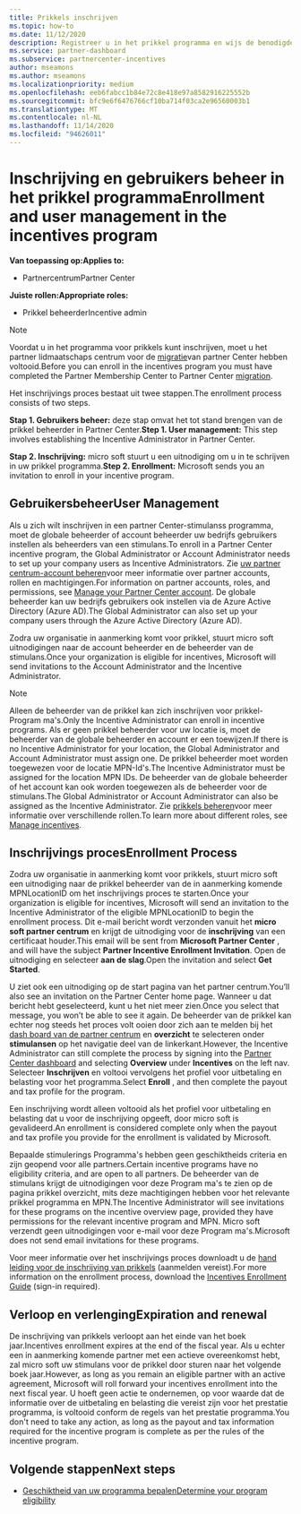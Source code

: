 ```yaml
---
title: Prikkels inschrijven
ms.topic: how-to
ms.date: 11/12/2020
description: Registreer u in het prikkel programma en wijs de benodigde rollen toe voor gebruikers beheer. In dit artikel wordt het inschrijvings proces beschreven.
ms.service: partner-dashboard
ms.subservice: partnercenter-incentives
author: mseamons
ms.author: mseamons
ms.localizationpriority: medium
ms.openlocfilehash: eeb6fabcc1b84e72c8e418e97a8582916225552b
ms.sourcegitcommit: bfc9e6f6476766cf10ba714f03ca2e96560003b1
ms.translationtype: MT
ms.contentlocale: nl-NL
ms.lasthandoff: 11/14/2020
ms.locfileid: "94626011"
---
```

# <a name="enrollment-and-user-management-in-the-incentives-program"></a><span data-ttu-id="e99d5-104">Inschrijving en gebruikers beheer in het prikkel programma</span><span class="sxs-lookup"><span data-stu-id="e99d5-104">Enrollment and user management in the incentives program</span></span>

<span data-ttu-id="e99d5-105">**Van toepassing op:**</span><span class="sxs-lookup"><span data-stu-id="e99d5-105">**Applies to:**</span></span>

- <span data-ttu-id="e99d5-106">Partnercentrum</span><span class="sxs-lookup"><span data-stu-id="e99d5-106">Partner Center</span></span>

<span data-ttu-id="e99d5-107">**Juiste rollen:**</span><span class="sxs-lookup"><span data-stu-id="e99d5-107">**Appropriate roles:**</span></span>

- <span data-ttu-id="e99d5-108">Prikkel beheerder</span><span class="sxs-lookup"><span data-stu-id="e99d5-108">Incentive admin</span></span>

>[!NOTE]
><span data-ttu-id="e99d5-109">Voordat u in het programma voor prikkels kunt inschrijven, moet u het partner lidmaatschaps centrum voor de [migratie](prepare-pmc-pc-migration.md)van partner Center hebben voltooid.</span><span class="sxs-lookup"><span data-stu-id="e99d5-109">Before you can enroll in the incentives program you must have completed the Partner Membership Center to Partner Center [migration](prepare-pmc-pc-migration.md).</span></span>

<span data-ttu-id="e99d5-110">Het inschrijvings proces bestaat uit twee stappen.</span><span class="sxs-lookup"><span data-stu-id="e99d5-110">The enrollment process consists of two steps.</span></span>

<span data-ttu-id="e99d5-111">**Stap 1. Gebruikers beheer:** deze stap omvat het tot stand brengen van de prikkel beheerder in Partner Center.</span><span class="sxs-lookup"><span data-stu-id="e99d5-111">**Step 1. User management:** This step involves establishing the Incentive Administrator in Partner Center.</span></span>

<span data-ttu-id="e99d5-112">**Stap 2. Inschrijving:** micro soft stuurt u een uitnodiging om u in te schrijven in uw prikkel programma.</span><span class="sxs-lookup"><span data-stu-id="e99d5-112">**Step 2. Enrollment:** Microsoft sends you an invitation to enroll in your incentive program.</span></span>

## <a name="user-management"></a><span data-ttu-id="e99d5-113">Gebruikersbeheer</span><span class="sxs-lookup"><span data-stu-id="e99d5-113">User Management</span></span>

<span data-ttu-id="e99d5-114">Als u zich wilt inschrijven in een partner Center-stimulanss programma, moet de globale beheerder of account beheerder uw bedrijfs gebruikers instellen als beheerders van een stimulans.</span><span class="sxs-lookup"><span data-stu-id="e99d5-114">To enroll in a Partner Center incentive program, the Global Administrator or Account Administrator needs to set up your company users as Incentive Administrators.</span></span> <span data-ttu-id="e99d5-115">Zie [uw partner centrum-account beheren](partner-center-account-setup.md)voor meer informatie over partner accounts, rollen en machtigingen.</span><span class="sxs-lookup"><span data-stu-id="e99d5-115">For information on partner accounts, roles, and permissions, see [Manage your Partner Center account](partner-center-account-setup.md).</span></span> <span data-ttu-id="e99d5-116">De globale beheerder kan uw bedrijfs gebruikers ook instellen via de Azure Active Directory (Azure AD).</span><span class="sxs-lookup"><span data-stu-id="e99d5-116">The Global Administrator can also set up your company users through the Azure Active Directory (Azure AD).</span></span>

<span data-ttu-id="e99d5-117">Zodra uw organisatie in aanmerking komt voor prikkel, stuurt micro soft uitnodigingen naar de account beheerder en de beheerder van de stimulans.</span><span class="sxs-lookup"><span data-stu-id="e99d5-117">Once your organization is eligible for incentives, Microsoft will send invitations to the Account Administrator and the Incentive Administrator.</span></span>

>[!NOTE]
><span data-ttu-id="e99d5-118">Alleen de beheerder van de prikkel kan zich inschrijven voor prikkel-Program ma's.</span><span class="sxs-lookup"><span data-stu-id="e99d5-118">Only the Incentive Administrator can enroll in incentive programs.</span></span> <span data-ttu-id="e99d5-119">Als er geen prikkel beheerder voor uw locatie is, moet de beheerder van de globale beheerder en account er een toewijzen.</span><span class="sxs-lookup"><span data-stu-id="e99d5-119">If there is no Incentive Administrator for your location, the Global Administrator and Account Administrator must assign one.</span></span> <span data-ttu-id="e99d5-120">De prikkel beheerder moet worden toegewezen voor de locatie MPN-Id's.</span><span class="sxs-lookup"><span data-stu-id="e99d5-120">The Incentive Administrator must be assigned for the location MPN IDs.</span></span> <span data-ttu-id="e99d5-121">De beheerder van de globale beheerder of het account kan ook worden toegewezen als de beheerder voor de stimulans.</span><span class="sxs-lookup"><span data-stu-id="e99d5-121">The Global Administrator or Account Administrator can also be assigned as the Incentive Administrator.</span></span> <span data-ttu-id="e99d5-122">Zie [prikkels beheren](permissions-overview.md#manage-incentives)voor meer informatie over verschillende rollen.</span><span class="sxs-lookup"><span data-stu-id="e99d5-122">To learn more about different roles, see [Manage incentives](permissions-overview.md#manage-incentives).</span></span>

## <a name="enrollment-process"></a><span data-ttu-id="e99d5-123">Inschrijvings proces</span><span class="sxs-lookup"><span data-stu-id="e99d5-123">Enrollment Process</span></span>

<span data-ttu-id="e99d5-124">Zodra uw organisatie in aanmerking komt voor prikkels, stuurt micro soft een uitnodiging naar de prikkel beheerder van de in aanmerking komende MPNLocationID om het inschrijvings proces te starten.</span><span class="sxs-lookup"><span data-stu-id="e99d5-124">Once your organization is eligible for incentives, Microsoft will send an invitation to the Incentive Administrator of the eligible MPNLocationID to begin the enrollment process.</span></span> <span data-ttu-id="e99d5-125">Dit e-mail bericht wordt verzonden vanuit het **micro soft partner centrum** en krijgt de uitnodiging voor de **inschrijving** van een certificaat houder.</span><span class="sxs-lookup"><span data-stu-id="e99d5-125">This email will be sent from **Microsoft Partner Center** , and will have the subject **Partner Incentive Enrollment Invitation**.</span></span> <span data-ttu-id="e99d5-126">Open de uitnodiging en selecteer **aan de slag**.</span><span class="sxs-lookup"><span data-stu-id="e99d5-126">Open the invitation and select **Get Started**.</span></span>

<span data-ttu-id="e99d5-127">U ziet ook een uitnodiging op de start pagina van het partner centrum.</span><span class="sxs-lookup"><span data-stu-id="e99d5-127">You’ll also see an invitation on the Partner Center home page.</span></span> <span data-ttu-id="e99d5-128">Wanneer u dat bericht hebt geselecteerd, kunt u het niet meer zien.</span><span class="sxs-lookup"><span data-stu-id="e99d5-128">Once you select that message, you won’t be able to see it again.</span></span> <span data-ttu-id="e99d5-129">De beheerder van de prikkel kan echter nog steeds het proces volt ooien door zich aan te melden bij het [dash board van de partner centrum](https://partner.microsoft.com/dashboard/) en **overzicht** te selecteren onder **stimulansen** op het navigatie deel van de linkerkant.</span><span class="sxs-lookup"><span data-stu-id="e99d5-129">However, the Incentive Administrator can still complete the process by signing into the [Partner Center dashboard](https://partner.microsoft.com/dashboard/) and selecting **Overview** under **Incentives** on the left nav.</span></span> <span data-ttu-id="e99d5-130">Selecteer **Inschrijven** en voltooi vervolgens het profiel voor uitbetaling en belasting voor het programma.</span><span class="sxs-lookup"><span data-stu-id="e99d5-130">Select **Enroll** , and then complete the payout and tax profile for the program.</span></span>

<span data-ttu-id="e99d5-131">Een inschrijving wordt alleen voltooid als het profiel voor uitbetaling en belasting dat u voor de inschrijving opgeeft, door micro soft is gevalideerd.</span><span class="sxs-lookup"><span data-stu-id="e99d5-131">An enrollment is considered complete only when the payout and tax profile you provide for the enrollment is validated by Microsoft.</span></span>

<span data-ttu-id="e99d5-132">Bepaalde stimulerings Programma's hebben geen geschiktheids criteria en zijn geopend voor alle partners.</span><span class="sxs-lookup"><span data-stu-id="e99d5-132">Certain incentive programs have no eligibility criteria, and are open to all partners.</span></span> <span data-ttu-id="e99d5-133">De beheerder van de stimulans krijgt de uitnodigingen voor deze Program ma's te zien op de pagina prikkel overzicht, mits deze machtigingen hebben voor het relevante prikkel programma en MPN.</span><span class="sxs-lookup"><span data-stu-id="e99d5-133">The Incentive Administrator will see invitations for these programs on the incentive overview page, provided they have permissions for the relevant incentive program and MPN.</span></span> <span data-ttu-id="e99d5-134">Micro soft verzendt geen uitnodigingen voor e-mail voor deze Program ma's.</span><span class="sxs-lookup"><span data-stu-id="e99d5-134">Microsoft does not send email invitations for these programs.</span></span>

<span data-ttu-id="e99d5-135">Voor meer informatie over het inschrijvings proces downloadt u de [hand leiding voor de inschrijving van prikkels](https://partner.microsoft.com/resources/detail/partner-center-incentives-enrollment-pdf) (aanmelden vereist).</span><span class="sxs-lookup"><span data-stu-id="e99d5-135">For more information on the enrollment process, download the [Incentives Enrollment Guide](https://partner.microsoft.com/resources/detail/partner-center-incentives-enrollment-pdf) (sign-in required).</span></span>

## <a name="expiration-and-renewal"></a><span data-ttu-id="e99d5-136">Verloop en verlenging</span><span class="sxs-lookup"><span data-stu-id="e99d5-136">Expiration and renewal</span></span>

<span data-ttu-id="e99d5-137">De inschrijving van prikkels verloopt aan het einde van het boek jaar.</span><span class="sxs-lookup"><span data-stu-id="e99d5-137">Incentives enrollment expires at the end of the fiscal year.</span></span> <span data-ttu-id="e99d5-138">Als u echter een in aanmerking komende partner met een actieve overeenkomst hebt, zal micro soft uw stimulans voor de prikkel door sturen naar het volgende boek jaar.</span><span class="sxs-lookup"><span data-stu-id="e99d5-138">However, as long as you remain an eligible partner with an active agreement, Microsoft will roll forward your incentives enrollment into the next fiscal year.</span></span> <span data-ttu-id="e99d5-139">U hoeft geen actie te ondernemen, op voor waarde dat de informatie over de uitbetaling en belasting die vereist zijn voor het prestatie programma, is voltooid conform de regels van het prestatie programma.</span><span class="sxs-lookup"><span data-stu-id="e99d5-139">You don't need to take any action, as long as the payout and tax information required for the incentive program is complete as per the rules of the incentive program.</span></span>

## <a name="next-steps"></a><span data-ttu-id="e99d5-140">Volgende stappen</span><span class="sxs-lookup"><span data-stu-id="e99d5-140">Next steps</span></span>

- [<span data-ttu-id="e99d5-141">Geschiktheid van uw programma bepalen</span><span class="sxs-lookup"><span data-stu-id="e99d5-141">Determine your program eligibility</span></span>](incentives-determined-your-program-eligibility.md)
